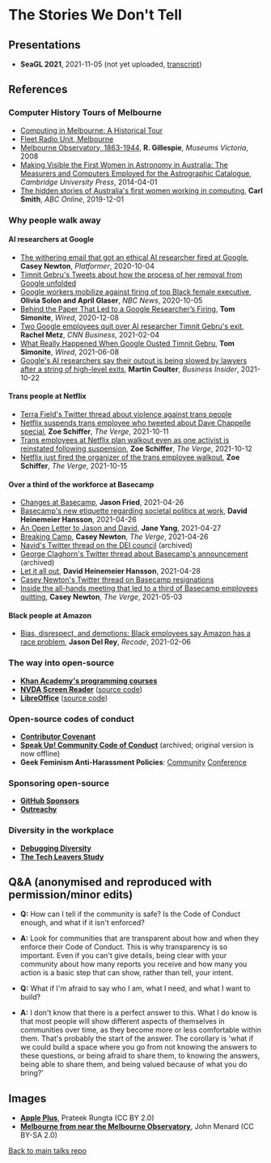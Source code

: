 # The Stories We Don't Tell

## Presentations

- **SeaGL 2021**, 2021-11-05 (not yet uploaded, [transcript](transcript.md))

## References

### Computer History Tours of Melbourne

* [Computing in Melbourne: A Historical Tour](https://users.monash.edu/~gfarr/tour/)
* [Fleet Radio Unit, Melbourne](https://en.wikipedia.org/wiki/Fleet_Radio_Unit,_Melbourne)
* [Melbourne Observatory, 1863-1944](https://collections.museumsvictoria.com.au/articles/1634), **R. Gillespie**, *Museums Victoria*, 2008
* [Making Visible the First Women in Astronomy in Australia: The Measurers and Computers Employed for the Astrographic Catalogue](https://www.cambridge.org/core/journals/publications-of-the-astronomical-society-of-australia/article/making-visible-the-first-women-in-astronomy-in-australia-the-measurers-and-computers-employed-for-the-astrographic-catalogue/AD35E9CECEBC784E926D7B8F35E3D4E0), *Cambridge University Press*, 2014-04-01
* [The hidden stories of Australia's first women working in computing](https://www.abc.net.au/news/science/2019-12-01/women-computing-astronomy-technology/11713282), **Carl Smith**, *ABC Online*, 2019-12-01

### Why people walk away

#### AI researchers at Google

* [The withering email that got an ethical AI researcher fired at Google](https://www.platformer.news/p/the-withering-email-that-got-an-ethical), **Casey Newton**, *Platformer*, 2020-10-04
* [Timnit Gebru's Tweets about how the process of her removal from Google unfolded](https://twitter.com/timnitGebru/status/1334341991795142667)
* [Google workers mobilize against firing of top Black female executive](https://www.nbcnews.com/tech/internet/google-workers-mobilize-against-firing-top-black-female-executive-n1250038), **Olivia Solon and April Glaser**, *NBC News*, 2020-10-05
* [Behind the Paper That Led to a Google Researcher’s Firing](https://www.wired.com/story/behind-paper-led-google-researchers-firing/), **Tom Simonite**, *Wired*, 2020-12-08
* [Two Google employees quit over AI researcher Timnit Gebru's exit](https://edition.cnn.com/2021/02/04/tech/google-employees-quit/index.html), **Rachel Metz**, *CNN Business*, 2021-02-04
* [What Really Happened When Google Ousted Timnit Gebru](https://www.wired.com/story/google-timnit-gebru-ai-what-really-happened/), **Tom Simonite**, *Wired*, 2021-06-08
* [Google's AI researchers say their output is being slowed by lawyers after a string of high-level exits](https://www.businessinsider.com/google-ethical-ai-timnit-gebru-2021-10?op=1&r=AU&IR=T), **Martin Coulter**, *Business Insider*, 2021-10-22

#### Trans people at Netflix

* [Terra Field's Twitter thread about violence against trans people](https://twitter.com/RainofTerra/status/1445914236668895236)
* [Netflix suspends trans employee who tweeted about Dave Chappelle special](https://www.theverge.com/2021/10/11/22720724/netflix-suspends-trans-employee-tweeted-dave-chappelle-the-closer), **Zoe Schiffer**, *The Verge*, 2021-10-11
* [Trans employees at Netflix plan walkout even as one activist is reinstated following suspension](https://www.theverge.com/2021/10/12/22723592/netflix-trans-employees-walkout-statements-ceo), **Zoe Schiffer**, *The Verge*, 2021-10-12
* [Netflix just fired the organizer of the trans employee walkout](https://www.theverge.com/2021/10/15/22728337/netflix-fires-organizer-trans-employee-walkout-dave-chappelle), **Zoe Schiffer**, *The Verge*, 2021-10-15

#### Over a third of the workforce at Basecamp

* [Changes at Basecamp](https://world.hey.com/jason/changes-at-basecamp-7f32afc5), **Jason Fried**, 2021-04-26
* [Basecamp's new etiquette regarding societal politics at work](https://world.hey.com/dhh/basecamp-s-new-etiquette-regarding-societal-politics-at-work-b44bef69), **David Heinemeier Hansson**, 2021-04-26
* [An Open Letter to Jason and David](https://janeyang.org/2021/04/27/an-open-letter-to-jason-and-david/), **Jane Yang**, 2021-04-27
* [Breaking Camp](https://www.theverge.com/2021/4/27/22406673/basecamp-political-speech-policy-controversy), **Casey Newton**, *The Verge*, 2021-04-26
* [Navid's Twitter thread on the DEI council](https://web.archive.org/web/20210427193613/https://twitter.com/Rahsfan/status/1387040932101386246) (archived)
* [George Claghorn's Twitter thread about Basecamp's announcement](https://web.archive.org/web/20210427141516/https://twitter.com/georgeclaghorn/status/1387041235697901571) (archived)
* [Let it all out](https://world.hey.com/dhh/let-it-all-out-78485e8e), **David Heinemeier Hansson**, 2021-04-28
* [Casey Newton's Twitter thread on Basecamp resignations](https://twitter.com/CaseyNewton/status/1388212468510380034)
* [Inside the all-hands meeting that led to a third of Basecamp employees quitting](https://www.theverge.com/2021/5/3/22418208/basecamp-all-hands-meeting-employee-resignations-buyouts-implosion), **Casey Newton**, *The Verge*, 2021-05-03

#### Black people at Amazon

* [Bias, disrespect, and demotions: Black employees say Amazon has a race problem](https://www.vox.com/recode/2021/2/26/22297554/amazon-race-black-diversity-inclusionn), **Jason Del Rey**, *Recode*, 2021-02-06

### The way into open-source

* [**Khan Academy's programming courses**](https://www.khanacademy.org/computing/computer-programming)
* [**NVDA Screen Reader**](https://www.nvaccess.org/) ([source code](https://github.com/nvaccess/nvda))
* [**LibreOffice**](https://www.libreoffice.org/) ([source code](https://www.libreoffice.org/about-us/source-code/))

### Open-source codes of conduct

* [**Contributor Covenant**](https://www.contributor-covenant.org/)
* [**Speak Up! Community Code of Conduct**](http://web.archive.org/web/20141109123859/http://speakup.io/coc.html) (archived; original version is now offline)
* **Geek Feminism Anti-Harassment Policies**: [Community](https://geekfeminism.wikia.org/wiki/Community_anti-harassment/Policy) [Conference](https://geekfeminism.wikia.org/wiki/Conference_anti-harassment/Policy)

### Sponsoring open-source

* [**GitHub Sponsors**](https://github.com/sponsors)
* [**Outreachy**](https://www.outreachy.org/)

### Diversity in the workplace

* [**Debugging Diversity**](https://debuggingdiversity.com/)
* [**The Tech Leavers Study**](https://www.kaporcenter.org/tech-leavers/)

## Q&A (anonymised and reproduced with permission/minor edits)

* **Q:** How can I tell if the community is safe?  Is the Code of Conduct enough, and what if it isn't enforced?
* **A:** Look for communities that are transparent about how and when they enforce their Code of Conduct.  This is why transparency is so important. Even if you can't give details, being clear with your community about how many reports you receive and how many you action is a basic step that can show, rather than tell, your intent.

* **Q:** What if I'm afraid to say who I am, what I need, and what I want to build?
* **A:** I don't know that there is a perfect answer to this.  What I do know is that most people will show different aspects of themselves in communities over time, as they become more or less comfortable within them.  That's probably the start of the answer.  The corollary is 'what if we could build a space where you go from not knowing the answers to these questions, or being afraid to share them, to knowing the answers, being able to share them, and being valued because of what you do bring?'

## Images

* [**Apple Plus**](https://tinyurl.com/tswdt08), Prateek Rungta (CC BY 2.0)
* [**Melbourne from near the Melbourne Observatory**](https://tinyurl.com/tswdt07), John Menard (CC BY-SA 2.0)

[Back to main talks repo](https://github.com/lisushka/talks)
